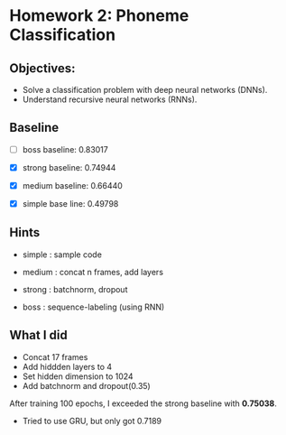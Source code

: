 # Homework 2: Phoneme Classification

## Objectives:

- Solve a classification problem with deep neural networks (DNNs). 
- Understand recursive neural networks (RNNs).



## Baseline

- [ ] boss baseline: 0.83017
- [x] strong baseline: 0.74944
- [x] medium baseline: 0.66440
- [x] simple base line: 0.49798



## Hints

- simple : sample code 

- medium : concat n frames, add layers 

- strong : batchnorm, dropout

- boss : sequence-labeling (using  RNN) 



## What I did
- Concat 17 frames
- Add hiddden layers to 4
- Set hidden dimension to 1024
- Add batchnorm and dropout(0.35)

After training 100 epochs, I exceeded the strong baseline with **0.75038**. 

- Tried to use GRU, but only got 0.7189








